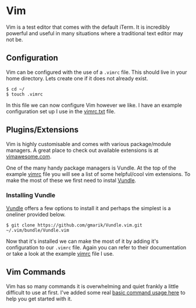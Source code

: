 # Vim
Vim is a test editor that comes with the default iTerm. It is incredibly powerful and useful in many situations where a traditional text editor may not be.

## Configuration
Vim can be configured with the use of a `.vimrc` file. This should live in your home directory. Lets create one if it does not already exist.

	$ cd ~/
	$ touch .vimrc
	
In this file we can now configure Vim however we like. I have an example configuration set up I use in the [vimrc.txt](vimrc.txt) file.

## Plugins/Extensions
Vim is highly customisable and comes with various package/module managers. A great place to check out available extensions is at [vimawesome.com](http://vimawesome.com/).

One of the many handy package managers is Vundle. At the top of the example [vimrc](vimrc.txt) file you will see a list of some helpful/cool vim extensions. To make the most of these we first need to instal [Vundle](https://github.com/gmarik/Vundle.vim).

### Installing Vundle
[Vundle](https://github.com/gmarik/Vundle.vim) offers a few options to install it and perhaps the simplest is a oneliner provided below.

	$ git clone https://github.com/gmarik/Vundle.vim.git ~/.vim/bundle/Vundle.vim
	
Now that it's installed we can make the most of it by adding it's configuration to our `.vimrc` file. Again you can refer to their documentation or take a look at the example [vimrc](vimrc.txt) file I use.

## Vim Commands
Vim has so many commands it is overwhelming and quiet frankly a little difficult to use at first. I've added some real [basic command usage here](VIM-BASICS.md) to help you get started with it.